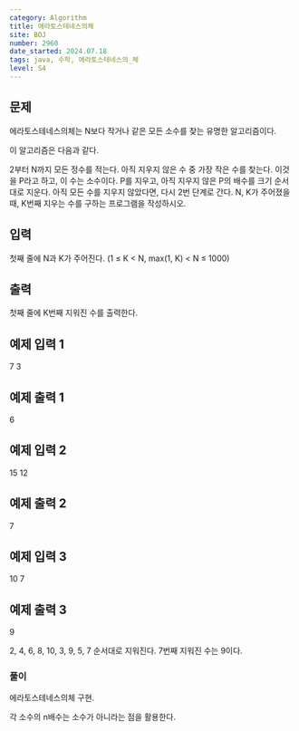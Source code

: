 ```yaml
---
category: Algorithm
title: 에라토스테네스의체
site: BOJ
number: 2960
date_started: 2024.07.18
tags: java, 수학, 에라토스테네스의_체
level: S4
---
```


## 문제

에라토스테네스의체는 N보다 작거나 같은 모든 소수를 찾는 유명한 알고리즘이다.

이 알고리즘은 다음과 같다.

2부터 N까지 모든 정수를 적는다.
아직 지우지 않은 수 중 가장 작은 수를 찾는다. 이것을 P라고 하고, 이 수는 소수이다.
P를 지우고, 아직 지우지 않은 P의 배수를 크기 순서대로 지운다.
아직 모든 수를 지우지 않았다면, 다시 2번 단계로 간다.
N, K가 주어졌을 때, K번째 지우는 수를 구하는 프로그램을 작성하시오.

## 입력

첫째 줄에 N과 K가 주어진다. (1 ≤ K < N, max(1, K) < N ≤ 1000)

## 출력

첫째 줄에 K번째 지워진 수를 출력한다.

## 예제 입력 1

7 3

## 예제 출력 1

6

## 예제 입력 2

15 12

## 예제 출력 2

7

## 예제 입력 3

10 7

## 예제 출력 3

9

2, 4, 6, 8, 10, 3, 9, 5, 7 순서대로 지워진다. 7번째 지워진 수는 9이다.

### 풀이

에라토스테네스의체 구현.

각 소수의 n배수는 소수가 아니라는 점을 활용한다.
